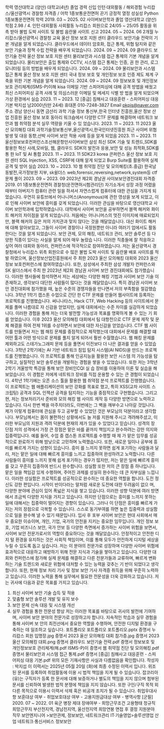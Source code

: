 학력
영산대학교 (양산)
대학교(4년)
졸업
경력
신입
인턴·대외활동 / 해외경험
누리캅스/울산광역시 경찰청
자격증 / 어학
1종보통운전면허
끈기 긍정적 열정 성실성 Python 1종보통운전면허
학력
2019. 03 ~ 2025. 02 사이버보안학과
졸업
영산대학교 (양산)
학점 2.98 / 4.
인턴·대외활동
사회활동
누리캅스 회원으로 24/05 ~ 25/05 활동을 위촉 받아 불법 도박 사이트 및 불법 음란물 사이트 신고
2024. 05 ~ 2024. 06
2개월
누리캅스/울산광역시 경찰청
교육
울산 정보 보호 지원 센터
클라우드 보안기술 전략의 기본 개념을 알게 되었습니다. 클라우드에서 데이터 암호화, 접근 통제, 위협 탐지와 같은 보안
기술과 정책 수립 전략을 배우게 되었습니다.
2024. 09 ~ 2024. 09 클라우드 보안기술 전략
울산 정보 보호 지원 센터
물리보안과 시스템 접근 통제의 기본 개념을 알게 되었습니다. 물리보안은 출입 통제와 CCTV, 시스템 접근 통제는 인증, 권
한 관리, 로그 모니터링 등의 방법을 배우게 되었습니다.
2024. 09 ~ 2024. 09 물리보안과 시스템 접근 통제
울산 정보 보호 지원 센터
국내 정보 보호 및 개인정보 보호 인증 제도 체계 구축을 위한 기본 개념을 알게 되었습니다.
2024. 09 ~ 2024. 09 정보보호 및 개인정보보호 관리체계(ISMS-P)이해
kisa
이메일 기반 스피어피싱에 대해 공격 방법을 배웠고 최신 스피어피싱 공격 사례 및 의심스러운 이메일 및 메세지 식별 방
법을 알게 되었으며 가상 환경에서 실습
2023. 11 ~ 2023. 12 [중급] 침해사고 대응훈련 - 스피어피싱 대응 기본
박지섭
남2000년(만 24세)
휴대폰 010-7248-3827 Email pkpjs@naver.com
주소 경남 양산시 동면 금산리
과학 기술 정보 통신부,한국 인터넷 진흥원,울산 정보 산업 진흥원
울산 정보 보호 동아리 워크숍에서 다양한 CTF 문제를 해결하며 네트워크 보안과 웹 취약점 분석 실무 역량을 키울 수 있
었습니다.
2023. 11 ~ 2023. 11 2023 울산 모의해킹 대회
과학기술정보통신부,울산광역시,한국인터넷진흥원
최근 사이버 위협 발생 및 대응 동향,선박 사이버 보안 적용 사례 등을 알게 되었음
2023. 11 ~ 2023. 11 울산정보보호컨퍼런스조선해운항만사이버보안
삼성
최신 SDK 기술 및 트렌드,SDK를 활용한 혁신 사례,모바일, 웹, 클라우드 SDK의 발전과 응용,보안 및 성능 최적화,SDK를 통
한 IoT 및 AI 통합
2023. 11 ~ 2023. 11 SDK23 korea 콘퍼런스
울산 정보 보호 지원 센터
SQL Injection, XSS, CSRF에 대해 알게 되었고 Burp Suite를 활용하여 실제 공격 및 방어 실습
2023. 10 ~ 2023. 10 웹 취약점 진단 및 모의해킹(초.중급)
한국남동발전,국가정보원 지부, sk쉴더스
web,forensic,reversing,network,system등 ctf 문제 풀이
2023. 09 ~ 2023. 09 2023년 제2회 경남권 사이보보안경진대회
자격증
2019. 01 1종보통운전면허 경찰청(운전면허시험관리단)
자기소개서
성장 과정
어렸을 때부터 아버지가 컴퓨터 관련 일을 하셔서 자연스럽게 컴퓨터에 대한 관심을 가지게 되었습니다. 우연히 유튜브에서 어나니머스(Anonymous)에
관한 영상을 보게 되었고, 이로 인해 사이버 보안에 흥미를 갖게 되었습니다. 이러한 관심을 바탕으로 영산대학교 사이버 보안학과에 입학하였습니다.
대학에서 사이버 보안을 공부하면서 블랙 해커와 화이트 해커의 차이점을 알게 되었습니다. 처음에는 어나니머스의 멋진 이미지에 매료되었지만, 블랙
해커의 길은 저의 가치관과 맞지 않다는 것을 깨달았습니다. 대신 화이트 해커에 대해 알아보았고, 그들이 사이버 경찰이나 국정원뿐만 아니라 여러기
업에서도 활동한다는 것을 알게 되었습니다. 보안 관제, 모의 해킹, 네트워크 관리, 보안 솔루션 등 다양한 직종이 있다는 사실을 알게 되어 매우 놀랐습
니다. 이러한 직종들에 잘 적응하고 싶어 여러 대회와 동아리, 컨퍼런스에 적극적으로 참여하였습니다.
저는 울산광역시 경찰청에서 누리캅스 위촉 회원으로 수 많은 불법 도박 사이트 및 음란물 배포 사이트를 적발 하였으며, 울산정보산업진흥원에서 주
최한 2023 울산 모의해킹 대회와 2023 울산 정보 보호컨퍼런스에 참여하였습니다. 또한, 삼성에서 주최한 삼성 개발자 컨퍼런스와 SK 쉴더스에서 주최
한 2023년 제2회 경남권 사이버 보안 경진대회에도 참가했습니다. 이러한 행사들에 참석하면서 저는 세상에는 다양한 해킹 기법과 사이버 보안 기술
이 존재하고, 생각보다 대단한 사람들이 많다는 것을 깨달았습니다.
특히 경남권 사이버 보안 경진대회에 참가했을 때, 높은 수준의 경쟁자들을 만나면서 저의 부족함을 절감했습니다. 3학년 1학기 캡스톤 수업으로 간단
한 CTF 문제를 만들어 웹사이트에 등록하는 프로젝트를 진행했습니다. 써니나타스, Hack CTF, Web Hacking 등의 사이트에서 문제를 풀며 나름대로 자
신감을 얻었지만, 실제 대회에서는 수준 차이를 실감하게 되었습니다. 이러한 경험을 통해 저는 더욱 발전할 가능성과 목표를 명확하게 볼 수 있는 기
회를 얻었습니다. 이후 2023 울산 모의해킹 대회에서 팀 대항전으로 CTF 문제 제작 및 문제 해결을 하여 전체 1위를 수상하면서 보안에 대한 자신감을
얻었습니다. CTF 웹 사이트를 만들면서 저는 웹 해킹 문제를 중점적으로 제작했는데 대회에서 문제를 해결할 떄 어떤 툴과 어떤 방식으로 문제를 풀지
알게 되어서 훨씬 수월했습니다. 웹 해킹 문제를 제외하고도 스테가노그래피 문제 등을 풀면서 이전보다 더 나은 결과를 얻을 수 있었습니다.
3학년 2학기에는 AI 기반 네트워크 침입 탐지 시스템(AI NIDS)을 만드는 프로젝트를 진행했습니다. 이 프로젝트를 통해 인공지능을 활용한 보안 시스템
의 가능성을 탐구하고, 실질적인 보안 솔루션을 개발하는 경험을 쌓을 수 있었습니다. 또한 저는 3학년 2학기 겨울방학 특강을 통해 보안 장비인CQI 실
습 장비를 이용하여 이론 및 실습을 해보았습니다. 이 경험은 저에게 네트워크 장비를 직접 운용할 수 있는 큰 경험이 되었습니다.
4학년 1학기에는 오픈 소스 툴을 활용한 웹 취약점 분석 프로젝트를 진행했습니다. 이 프로젝트는 웹 애플리케이션의 보안 강화를 목표로 했고, 특히
XSS(교차 사이트 스크립팅) 공격과 SQL 인젝션 공격을 탐지하는 기능을 중점적으로 구현했습니다. 그리고 현, 저는 정보처리기사 준비와 모의 해킹 웹
사이트 제작 등 다양한 방면으로 노력하고 있습니다.
다시 한번 벽을 마주치더라도, 이번에는 그 벽을 깨부수고 나아갈 것입니다.
제가 이렇게 컴퓨터에 관심을 두고 공부할 수 있었던 것은 부모님의 덕분이라고 생각합니다. 부모님께서는 몸이 불편하신 상황에서도 늘 저를 지원해
주시고 격려해주셨고, 이러한 부모님의 지원과 격려 덕분에 현재의 제가 있을 수 있었다고 믿습니다.
성격의 장 단점
저의 성격에서 가장 큰 장점은 맡은 바를 끝까지 책임지고 완수하려는 강한 의지와 집중력입니다. 예를 들어, 수업 중 캡스톤 프로젝트를 수행할 때 제
가 맡은 임무를 성공적으로 완료하기 위해 밤낮으로 고민하며 노력했습니다. 또한, 새로운 일이나 공부에 흥미를 빠르게 가지는 성향이 있습니다. 흥미
를 느끼지 못하면 쉽게 포기하는 사람들과 달리, 저는 맡은 일에 대해 빠르게 흥미를 느끼고 집중하여 완성하려고 노력합니다. 다른 사람들이 흥미를
느끼지 못해 쉽게 포기하는 경우가 많지만, 저는 맡은 일에 빠르게 흥미를 갖고 꾸준히 집중하여 반드시 완수합니다.
성실함 또한 저의 큰 장점 중 하나입니다. 맡은 일을 책임감 있게 수행하며, 주어진 과제를 성실히 완수하는 데 큰 자부심을 느낍니다. 이러한 성실함은
프로젝트를 성공적으로 완수하는 데 중요한 역할을 합니다. 도전 정신도 강한 편입니다. 시작이 반이다라는 말처럼 새로운 도전에 대한 두려움이 없으
며, 다양한 분야에 관심이 있어 폭넓은 지식을 쌓고 있습니다. 이러한 성향 덕분에 여러 방면에서 조금씩 다양한 지식을 가지고 있습니다.
하지만 단점으로는 흥미를 느끼지 못하는 일에 대해서는 집중력이 떨어지는 경향이 있습니다. 그러나 이 단점은 흥미를 빠르게 가지는 저의 장점으로
극복할 수 있습니다. 스스로 동기부여를 하면 높은 집중력과 성실함으로 일을 완수해 낼 수 있기 때문입니다.
입사 후 포부
사이버 보안은 현대 사회에서 매우 중요한 이슈이며, 개인, 기업, 국가의 안전을 지키는 중요한 임무입니다. 개인 정보 보호, 기업 비즈니스 보안, 국가
안보 등 다양한 측면에서 증가하는 사이버 위험을 보면서, 사이버 보안 전문가로서의 역할이 중요하다는 것을 깨달았습니다. 안정적이고 안전한 디지
털 환경을 유지하는 것은 사회적 책임이며, 이를 통해 모두가 안전하게 디지털 세상을 누릴 수 있도록 돕고 싶습니다.
저는 이 분야의 전문가로 성장하며 다양한 사이버 위험에 효과적으로 대응하고 예방하기 위해 전문 지식과 기술을 쌓아가고 있습니다. 다양한 대회와
컨퍼런스에 참가해 실제 문제를 해결하고 다른 전문가들과 교류하며, 빠르게 변화하는 기술 트렌드와 새로운 위협에 대처할 수 있는 능력을 갖추는 기
반이 되었다고 생각합니다. 또한, 현재 정보 처리 기사 및 정보 보안 기사 자격증 취득을 위해 꾸준히 노력하고 있습니다. 이러한 노력을 통해 실무에서
필요한 전문성을 더욱 강화하고 있습니다.
저는 귀사에 다음과 같은 목표를 가지고 있습니다.
1. 최신 사이버 보안 기술 습득 및 적용
2. 맞춤형 보안 솔루션 개발 및 유지 보수
3. 보안 문제 신속 대응 및 시스템 개선
4. 실무 경험을 통한 전문성 향상
저는 이러한 목표를 바탕으로 귀사의 발전에 기여하며, 사이버 보안 분야의 전문가로 성장하고자 합니다. 지속적인 학습과 실무 경험을 통해 사이버 보
안의 최전선에서 중요한 역할을 수행하며, 안전한 디지털 환경을 구축하는 데 일조하고 싶습니다.
포트폴리오
포트폴리오 포트폴리오.pptx 증명서 누리캅스 회원 입명장.jpg
증명서 2023 울산 모의해킹 대회 참가증.jpg 증명서 2023 울산 모의해킹 대회.png
증명서 클라우드 보안기술 전략.pdf 증명서 정보보호 및 개인정보보호 관리체계(해.pdf ISMS-P)이
증명서 웹 취약점 진단 및 모의해킹.pdf 증명서 물리보안과 시스템 접근 통제.pdf
증명서 [중급] 침해사고 대응훈련 - 스피어피싱 대응 기본.pdf
위의 모든 기재사항은 사실과 다름없음을 확인합니다.
작성자 : 박지섭
이 이력서는 2025년 05월 20일 (화)에 최종 수정된 이력서 입니다.
위조된 문서를 등록하여 취업활동에 이용 시 법적 책임을 지게 될 수 있습니다.
잡코리아(유)는 구직자가 등록 한 문서에 대해 보증하거나 별도의 책임을 지지 않으며
첨부된 문서를 신뢰하여 발생한 법적 분쟁에 책임을 지지 않습니다.
또한 구인/구직 목적 외 다른 목적으로 이용시 이력서 삭제 혹은 비공개 조치가 될 수 있습니다.
취업우대사항
보훈대상 여부 - 취업보호대상 여부 - 고용지원금대상 여부 -
병역사항 [군필] 2020. 07 ~ 2022. 01 육군 병장 제대 장애여부 -
희망근무조건
고용형태 정규직
희망근무지 부산전지역, 경남전지역, 울산전지역
희망연봉 면접 후 결정
지원분야
직무 보안엔지니어 >보안관제, 정보보안, 네트워크관리
IT·기술영업>솔루션영업
산업 네트워크·통신서비스
정보보안
